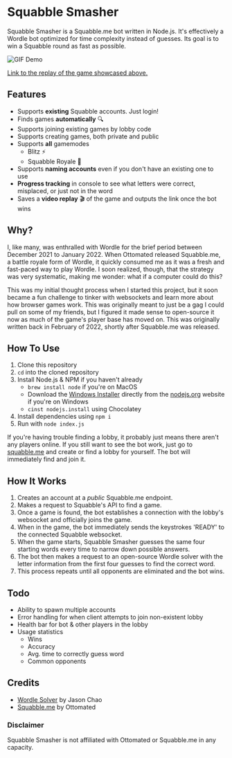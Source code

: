 # Squabble Smasher

Squabble Smasher is a Squabble.me bot written in Node.js. It's effectively a Wordle bot optimized for time complexity instead of guesses. Its goal is to win a Squabble round as fast as possible.

![GIF Demo](img/squabble_demo.gif)

[Link to the replay of the game showcased above.](https://squabble.me/game/5e5ed523bcbc825bb1d630c7742e1f81db358f88578ff4645acf752501a071f1/replay)

## Features

- Supports **existing** Squabble accounts. Just login!
- Finds games **automatically** 🔍
- Supports joining existing games by lobby code
- Supports creating games, both private and public
- Supports **all** gamemodes
    - Blitz ⚡
    - Squabble Royale 👑
- Supports **naming accounts** even if you don't have an existing one to use
- **Progress tracking** in console to see what letters were correct, misplaced, or just not in the word
- Saves a **video replay** 🎬 of the game and outputs the link once the bot wins

## Why?

I, like many, was enthralled with Wordle for the brief period between December 2021 to January 2022. When Ottomated released Squabble.me, a battle royale form of Wordle, it quickly consumed me as it was a fresh and fast-paced way to play Wordle. I soon realized, though, that the strategy was very systematic, making me wonder: what if a computer could do this?

This was my initial thought process when I started this project, but it soon became a fun challenge to tinker with websockets and learn more about how browser games work. This was originally meant to just be a gag I could pull on some of my friends, but I figured it made sense to open-source it now as much of the game's player base has moved on. This was originally written back in February of 2022, shortly after Squabble.me was released.

## How To Use

1. Clone this repository
2. `cd` into the cloned repository
3. Install Node.js & NPM if you haven't already
    - `brew install node` if you're on MacOS
    - Download the [Windows Installer](https://nodejs.org/en/#home-downloadhead) directly from the [nodejs.org](https://nodejs.org) website if you're on Windows
    - `cinst nodejs.install` using Chocolatey
3. Install dependencies using `npm i`
4. Run with `node index.js`

If you're having trouble finding a lobby, it probably just means there aren't any players online. If you still want to see the bot work, just go to [squabble.me](https://squabble.me) and create or find a lobby for yourself. The bot will immediately find and join it.

## How It Works

1. Creates an account at a *public* Squabble.me endpoint.
2. Makes a request to Squabble's API to find a game.
3. Once a game is found, the bot establishes a connection with the lobby's websocket and officially joins the game.
4. When in the game, the bot immediately sends the keystrokes 'READY' to the connected Squabble websocket.
5. When the game starts, Squabble Smasher guesses the same four starting words every time to narrow down possible answers.
6. The bot then makes a request to an open-source Wordle solver with the letter information from the first four guesses to find the correct word. 
7. This process repeats until all opponents are eliminated and the bot wins.

## Todo

- Ability to spawn multiple accounts
- Error handling for when client attempts to join non-existent lobby
- Health bar for bot & other players in the lobby
- Usage statistics
    - Wins
    - Accuracy
    - Avg. time to correctly guess word
    - Common opponents

## Credits

- [Wordle Solver](https://github.com/jason-chao/wordle-solver) by Jason Chao
- [Squabble.me](https://squabble.me) by Ottomated

### Disclaimer

Squabble Smasher is not affiliated with Ottomated or Squabble.me in any capacity.